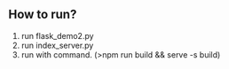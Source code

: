 ## How to run?
1. run flask_demo2.py
2. run index_server.py
3. run with command. (>npm run build && serve -s build)
